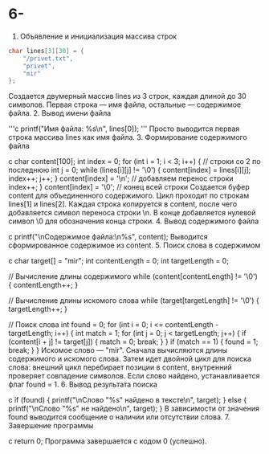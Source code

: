 # 6-
1. Объявление и инициализация массива строк

```c
char lines[3][30] = {
    "/privet.txt",
    "privet",
    "mir"   
};
```
Создается двумерный массив lines из 3 строк, каждая длиной до 30 символов.
Первая строка — имя файла, остальные — содержимое файла.
2. Вывод имени файла

'''c
printf("Имя файла: %s\n", lines[0]);
'''
Просто выводится первая строка массива lines как имя файла.
3. Формирование содержимого файла

c
char content[100];
int index = 0;
for (int i = 1; i < 3; i++) { // строки со 2 по последнюю
    int j = 0;
    while (lines[i][j] != '\0') {
        content[index] = lines[i][j];
        index++;
        j++;
    }
    content[index] = '\n'; // добавляем перенос строки
    index++;
}
content[index] = '\0'; // конец всей строки
Создается буфер content для объединенного содержимого.
Цикл проходит по строкам lines[1] и lines[2].
Каждая строка копируется в content, после чего добавляется символ переноса строки \n.
В конце добавляется нулевой символ \0 для обозначения конца строки.
4. Вывод содержимого файла

c
printf("\nСодержимое файла:\n%s", content);
Выводится сформированное содержимое из content.
5. Поиск слова в содержимом

c
char target[] = "mir";
int contentLength = 0;
int targetLength = 0;

// Вычисление длины содержимого
while (content[contentLength] != '\0') {
    contentLength++;
}

// Вычисление длины искомого слова
while (target[targetLength] != '\0') {
    targetLength++;
}

// Поиск слова
int found = 0;
for (int i = 0; i <= contentLength - targetLength; i++) {
    int match = 1;
    for (int j = 0; j < targetLength; j++) {
        if (content[i + j] != target[j]) {
            match = 0;
            break;
        }
    }
    if (match == 1) {
        found = 1;
        break;
    }
}
Искомое слово — "mir".
Сначала вычисляются длины содержимого и искомого слова.
Затем идет двойной цикл для поиска слова: внешний цикл перебирает позиции в content, внутренний проверяет совпадение символов.
Если слово найдено, устанавливается флаг found = 1.
6. Вывод результата поиска

c
if (found) {
    printf("\nСлово \"%s\" найдено в тексте\n", target);
} else {
    printf("\nСлово \"%s\" не найдено\n", target);
}
В зависимости от значения found выводится сообщение о наличии или отсутствии слова.
7. Завершение программы

c
return 0;
Программа завершается с кодом 0 (успешно).

